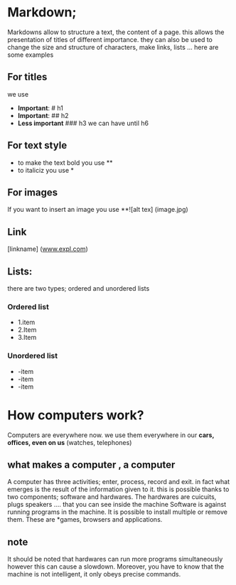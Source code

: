 # Markdown;
Markdowns allow to structure a text, the content of a page.
this allows the presentation of titles of different importance. they can also be used to change the size and structure of characters, make links, lists ...
here are some examples
## For titles
we use
- **Important**: # h1
- **Important**: ## h2
- **Less important** ### h3
we can have until h6
## For text style
- to make the text bold you use **
- to italiciz you use * 
## For images
If you want to insert an image you use **![alt tex] (image.jpg)
## Link
[linkname] (www.expl.com)
## Lists:
there are two types; ordered and unordered lists
### Ordered list
- 1.item
- 2.Item
- 3.Item
### Unordered list
- -item
- -item
- -item


# How computers work? 
Computers are everywhere now.
we use them everywhere
in our **cars, offices, even on us** (watches, telephones)
## what makes a computer , a computer 
A computer has three activities; enter, process, record and exit.
in fact what emerges is the result of the information given to it.
this is possible thanks to two components; software and hardwares.
The hardwares are cuicuits, plugs speakers .... that you can see inside the machine
Software is against running programs in the machine.
It is possible to install multiple or remove them.
These are *games, browsers and applications.
## note 
It should be noted that hardwares can run more programs simultaneously however this can cause a slowdown.
Moreover, you have to know that the machine is not intelligent, it only obeys precise commands.
